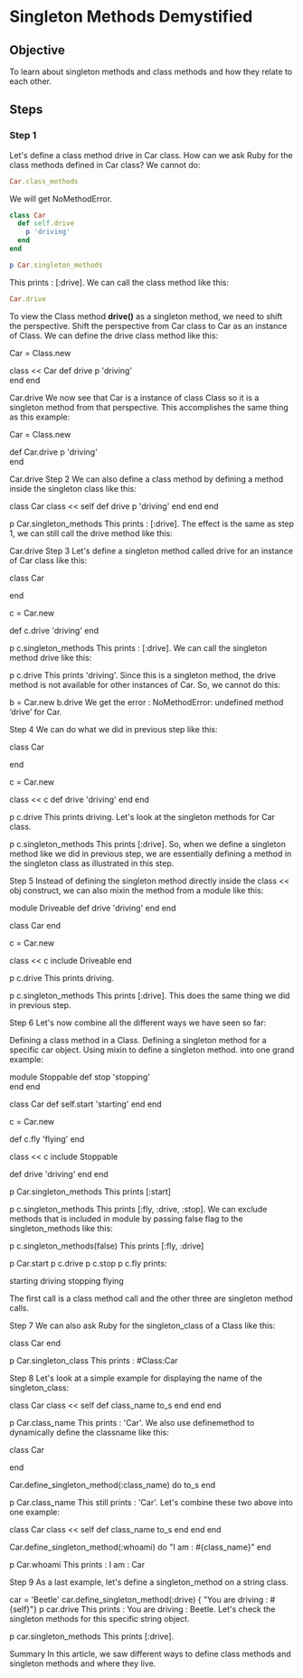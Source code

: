 # Singleton Methods Demystified

## Objective

To learn about singleton methods and class methods and how they relate to each other.

## Steps

### Step 1

Let's define a class method drive in Car class. How can we ask Ruby for the class methods defined in Car class? We cannot do: 

```ruby
Car.class_methods
```

We will get NoMethodError.

```ruby
class Car
  def self.drive
    p 'driving'
  end
end

p Car.singleton_methods
```

This prints : [:drive]. We can call the class method like this:

```ruby
Car.drive
```

To view the Class method **drive()** as a singleton method, we need to shift the perspective. Shift the perspective from Car class to Car as an instance of Class. We can define the drive class method like this:

Car = Class.new

class << Car
  def drive
    p 'driving'  
  end
end

Car.drive
We now see that Car is a instance of class Class so it is a singleton method from that perspective. This accomplishes the same thing as this example:

Car = Class.new

def Car.drive
  p 'driving'  
end

Car.drive
Step 2
We can also define a class method by defining a method inside the singleton class like this:

class Car
  class << self
    def drive
      p 'driving'
    end
  end
end

p Car.singleton_methods
This prints : [:drive]. The effect is the same as step 1, we can still call the drive method like this:

Car.drive
Step 3
Let's define a singleton method called drive for an instance of Car class like this:

class Car

end

c = Car.new

def c.drive
  'driving'
end

p c.singleton_methods
This prints : [:drive]. We can call the singleton method drive like this:

p c.drive 
This prints 'driving'. Since this is a singleton method, the drive method is not available for other instances of Car. So, we cannot do this:

b = Car.new
b.drive
We get the error : NoMethodError: undefined method ‘drive’ for Car.

Step 4
We can do what we did in previous step like this:

class Car

end

c = Car.new

class << c
  def drive
    'driving'
  end
end

p c.drive
This prints driving. Let's look at the singleton methods for Car class.

p c.singleton_methods
This prints [:drive]. So, when we define a singleton method like we did in previous step, we are essentially defining a method in the singleton class as illustrated in this step.

Step 5
Instead of defining the singleton method directly inside the class << obj construct, we can also mixin the method from a module like this:

module Driveable
  def drive
    'driving'
  end
end

class Car
end

c = Car.new

class << c
  include Driveable
end

p c.drive
This prints driving.

p c.singleton_methods
This prints [:drive]. This does the same thing we did in previous step.

Step 6
Let's now combine all the different ways we have seen so far:

Defining a class method in a Class.
Defining a singleton method for a specific car object.
Using mixin to define a singleton method.
into one grand example:

module Stoppable
  def stop
    'stopping'    
  end
end

class Car
  def self.start
    'starting'
  end
end

c = Car.new

def c.fly
  'flying'
end

class << c
  include Stoppable

  def drive
    'driving'
  end
end

p Car.singleton_methods
This prints [:start]

p c.singleton_methods
This prints [:fly, :drive, :stop]. We can exclude methods that is included in module by passing false flag to the singleton_methods like this:

p c.singleton_methods(false)
This prints [:fly, :drive]

p Car.start
p c.drive
p c.stop
p c.fly
prints:

starting
driving
stopping
flying

The first call is a class method call and the other three are singleton method calls.

Step 7
We can also ask Ruby for the singleton_class of a Class like this:

class Car
end

p Car.singleton_class
This prints : #Class:Car

Step 8
Let's look at a simple example for displaying the name of the singleton_class:

class Car
  class << self
    def class_name
      to_s
    end
  end
end

p Car.class_name
This prints : 'Car'. We also use definemethod to dynamically define the classname like this:

class Car

end

Car.define_singleton_method(:class_name) do
  to_s
end

p Car.class_name
This still prints : 'Car'. Let's combine these two above into one example:

class Car
  class << self
    def class_name
      to_s
    end
  end
end

Car.define_singleton_method(:whoami) do
  "I am : #{class_name}"
end

p Car.whoami
This prints : I am : Car

Step 9
As a last example, let's define a singleton_method on a string class.

car = 'Beetle'
car.define_singleton_method(:drive) { "You are driving : #{self}"}
p car.drive
This prints : You are driving : Beetle. Let's check the singleton methods for this specific string object.

p car.singleton_methods
This prints [:drive].

Summary
In this article, we saw different ways to define class methods and singleton methods and where they live.